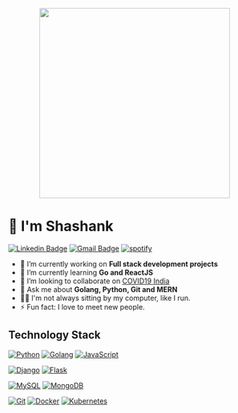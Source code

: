 <p align="center">
  <img src="https://media.giphy.com/media/Nx0rz3jtxtEre/giphy.gif" width = '380px'/>
</p>
<!-- <h2 align="left">👋 I'm Shashank.</h2>
<p>
</p> -->

# 👋 I'm Shashank
<!-- <img align="center" alt="GIF" src="https://media.giphy.com/media/Nx0rz3jtxtEre/giphy.gif" width="380px"/> -->

<!-- ![Alt Text](https://media.giphy.com/media/Nx0rz3jtxtEre/giphy.gif) -->
[![Linkedin Badge](https://img.shields.io/badge/-shashank-blue?style=flat&logo=Linkedin&logoColor=white&link=http://www.linkedin.com/in/shashankmaurya/)](http://www.linkedin.com/in/shashankmaurya/)
[![Gmail Badge](https://img.shields.io/badge/-shashankmaurya@pm.me-c14438?style=flat&logo=Gmail&logoColor=white&link=mailto:shashankmaurya@pm.me)](mailto:shashankmaurya@pm.me)
[![spotify](https://img.shields.io/badge/Spotify-555555.svg?&style=flat-square&logo=spotify&logoColor=1ED760=mailto:https://open.spotify.com/user/seatedsinger?si=5C5BJJp7TGmk9oAszepfqQ)](https://open.spotify.com/playlist/1AXf8MOBhQQ94lbwkPEMZO?si=AlK2kyPXR4KrwLMThnrnOg)

- 🔭 I’m currently working on **Full stack development projects**
- 🌱 I’m currently learning **Go and ReactJS**
- 👯 I’m looking to collaborate on <a href="https://github.com/covid19india/covid19india-react">COVID19 India</a></li>
- 💬 Ask me about **Golang, Python, Git and MERN**
- 🏃🏻 I'm not always sitting by my computer, like I run.
- ⚡ Fun fact: I love to meet new people.

## Technology Stack

[![Python](https://img.shields.io/badge/-Python-3776AB?style=flat-square&logo=python&logoColor=ffffff)](https://www.python.org/)
[![Golang](https://img.shields.io/badge/-Golang-00ADD8?style=flat-square&logo=go&logoColor=ffffff)](https://golang.org/)
[![JavaScript](https://img.shields.io/badge/-JavaScript-%23F7DF1C?style=flat-square&logo=javascript&logoColor=000000&labelColor=%23F7DF1C&color=%23FFCE5A)](https://www.javascript.com/)

[![Django](https://img.shields.io/badge/-Django-092E20?style=flat-square&logo=Django&logoColor=ffffff)](https://www.djangoproject.com/)
[![Flask](https://img.shields.io/badge/-Flask-000000?style=flat-square&logo=Flask&logoColor=ffffff)](https://flask.palletsprojects.com/)

[![MySQL](https://img.shields.io/badge/-MySQL-4479A1?style=flat-square&logo=MySQL&logoColor=ffffff)](https://www.mysql.com/)
[![MongoDB](https://img.shields.io/badge/-MongoDB-47A248?style=flat-square&logo=MongoDB&logoColor=ffffff)](https://www.mongodb.com/)

[![Git](https://img.shields.io/badge/-Git-%23F05032?style=flat-square&logo=git&logoColor=%23ffffff)](https://git-scm.com/)
[![Docker](https://img.shields.io/badge/-Docker-2496ED?style=flat-square&logo=docker&logoColor=ffffff)](https://www.docker.com/)
[![Kubernetes](https://img.shields.io/badge/-Kubernetes-326CE5?style=flat-square&logo=Kubernetes&logoColor=ffffff)](https://kubernetes.io/)

